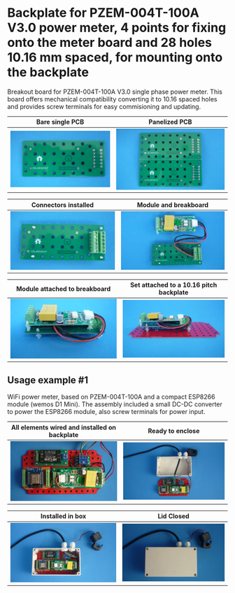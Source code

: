 
# Backplate for PZEM-004T-100A V3.0 power meter, 4 points for fixing onto the meter board and 28 holes 10.16 mm spaced, for mounting onto the backplate

Breakout board for PZEM-004T-100A V3.0 single phase power meter. This board offers mechanical compatibility converting it to 10.16 spaced holes and provides screw terminals for easy commisioning and updating. 

Bare single PCB                              |Panelized PCB                              |
---------------------------------------------|-------------------------------------------|
![](/c-breakouts/c00/assets/img/barepcb.jpg) |![](/c-breakouts/c00/assets/img/panel.jpg) |

Connectors installed                         |Module and breakboard                      |
---------------------------------------------|-------------------------------------------|
![](/c-breakouts/c00/assets/img/connectors.jpg) |![](/c-breakouts/c00/assets/img/moduleandbreak.jpg) |

Module attached to breakboard                |Set attached to a 10.16 pitch backplate    |
---------------------------------------------|-------------------------------------------|
![](/c-breakouts/c00/assets/img/moduleattached.jpg) |![](/c-breakouts/c00/assets/img/moduleinbackplate.jpg) |



## Usage example #1

WiFi power meter, based on PZEM-004T-100A and a compact ESP8266 module (wemos D1 Mini). The assembly included a small DC-DC converter to power the ESP8266 module, also screw terminals for power input.


All elements wired and installed on backplate       |Ready to enclose                                 |
----------------------------------------------------|-------------------------------------------------|
![](/c-breakouts/c00/assets/img/componentswired.jpg)|![](/c-breakouts/c00/assets/img/readytoenclose.jpg)|

Installed in box                             |Lid Closed                                       |
---------------------------------------------|-------------------------------------------------|
![](/c-breakouts/c00/assets/img/installedinbox.jpg)|![](/c-breakouts/c00/assets/img/lidclosed1.jpg)|

